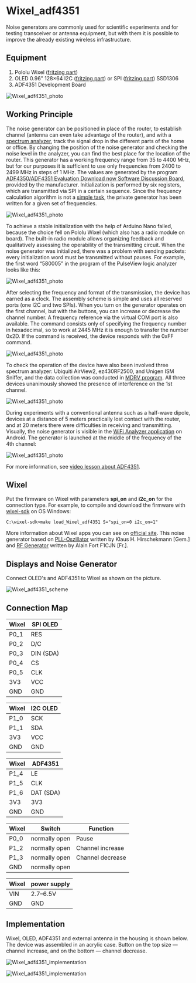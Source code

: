 # Wixel_adf4351

Noise generators are commonly used for scientific experiments and for testing transceiver or antenna equipment, but with them it is possible to improve the already existing wireless infrastructure.

## Equipment

1. Pololu Wixel ([fritzing part](../../fritzing-parts/OLED%200.96%20128x64%20I2C%20SSD1306.fzpz))
2. OLED 0.96" 128×64 I2C ([fritzing part](../../fritzing-parts/OLED%200.96%20128x64%20I2C%20SSD1306.fzpz)) or SPI ([fritzing part](../../fritzing-parts/OLED%200.96%20128x64%20SPI%20SSD1306.fzpz)) SSD1306
3. ADF4351 Development Board

![Wixel_adf4351_photo](./pics/Wixel_adf4351_5.png)

## Working Principle

The noise generator can be positioned in place of the router, to establish channel (antenna can even take advantage of the router), and with a [spectrum analyzer](https://github.com/Oestoidea/oled-spectrum-analizer/tree/master/Wixel/Wixel_3oleds_ssd1306), track the signal drop in the different parts of the home or office. By changing the position of the noise generator and checking the noise level in the analyzer, you can find the best place for the location of the router.
This generator has a working frequency range from 35 to 4400 MHz, but for our purposes it is sufficient to use only frequencies from 2400 to 2499 MHz in steps of 1 MHz. The values are generated by the program [ADF4350/ADF4351 Evaluation Download now Software Discussion Board](http://www.analog.com/ru/design-center/evaluation-hardware-and-software/evaluation-boards-kits/eval-adf4351.html#eb-relatedsoftware), provided by the manufacturer. Initialization is performed by six registers, which are transmitted via SPI in a certain sequence. Since the frequency calculation algorithm is not a [simple task](https://github.com/s54mtb/ADF4351.git), the private generator has been written for a given set of frequencies.

![Wixel_adf4351_photo](./pics/Wixel_adf4351.png)
 
To achieve a stable initialization with the help of Arduino Nano failed, because the choice fell on Pololu Wixel (which also has a radio module on board). The built-in radio module allows organizing feedback and qualitatively assessing the operability of the transmitting circuit. When the noise generator was initialized, there was a problem with sending packets: every initialization word must be transmitted without pauses. For example, the first word “580005” in the program of the PulseView logic analyzer looks like this:

![Wixel_adf4351_photo](./pics/Wixel_adf4351_2.png)
 
After selecting the frequency and format of the transmission, the device has earned as a clock. The assembly scheme is simple and uses all reserved ports (one I2C and two SPIs).
When you turn on the generator operates on the first channel, but with the buttons, you can increase or decrease the channel number. A frequency reference via the virtual COM port is also available. The command consists only of specifying the frequency number in hexadecimal, so to work at 2445 MHz it is enough to transfer the number 0x2D. If the command is received, the device responds with the 0xFF command.

![Wixel_adf4351_photo](./pics/Wixel_adf4351_4.png)

To check the operation of the device have also been involved three spectrum analyzer: Ubiquiti AirView2, ez430RF2500, and Unigen ISM Sniffer, and the data collection was conducted in [MDRV program](https://github.com/RasAlhague/MDRV.git). All three devices unanimously showed the presence of interference on the 1st channel.

![Wixel_adf4351_photo](./pics/Wixel_adf4351_8.png)

During experiments with a conventional antenna such as a half-wave dipole, devices at a distance of 5 meters practically lost contact with the router, and at 20 meters there were difficulties in receiving and transmitting. Visually, the noise generator is visible in the [WiFi Analyzer application](http://a.farproc.com/wifi-analyzer) on Android. The generator is launched at the middle of the frequency of the 4th channel:

![Wixel_adf4351_photo](./pics/Wixel_adf4351_9.png)

For more information, see [video lesson about ADF4351](https://opentechlab.org.uk/videos:005:notes).

## Wixel

Put the firmware on Wixel with parameters __spi_on__ and __i2c_on__ for the connection type. For example, to compile and download the firmware with [wixel-sdk](http://pololu.github.io/wixel-sdk/) on OS Windows:

```
C:\wixel-sdk>make load_Wixel_adf4351 S="spi_on=0 i2c_on=1"
```

More information about Wixel apps you can see on [official site](https://www.pololu.com/docs/0J46/10.b). This noise generator based on [PLL-Oszillator](http://www.kh-gps.de/adf4351.htm) written by Klaus H. Hirschekmann [Gem.] and [RF Generator](http://f6kbf.free.fr/html/ADF4351%20and%20Arduino_Fr_Gb.htm) written by Alain Fort F1CJN [Fr.].

## Displays and Noise Generator

Connect OLED's and ADF4351 to Wixel as shown on the picture.

![Wixel_adf4351_scheme](./fritzing-scheme/Wixel_adf4351_bb.png)

## Connection Map

| Wixel    | SPI OLED      |
| -------- | ------------- |
| P0_1     | RES           |
| P0_2     | D/C           |
| P0_3     | DIN (SDA)     |
| P0_4     | CS            |
| P0_5     | CLK           |
| 3V3      | VCC           |
| GND      | GND           |

| Wixel    | I2C OLED      |
| -------- | ------------- |
| P1_0     | SCK           |
| P1_1     | SDA           |
| 3V3      | VCC           |
| GND      | GND           |

| Wixel    | ADF4351       |
| -------- | ------------- |
| P1_4     | LE            |
| P1_5     | CLK           |
| P1_6     | DAT (SDA)     |
| 3V3      | 3V3           |
| GND      | GND           |

| Wixel    | Switch        | Function         |
| -------- | ------------- | ---------------- |
| P0_0     | normally open | Pause            |
| P1_2     | normally open | Channel increase |
| P1_3     | normally open | Channel decrease |
| GND      | normally open |                  |

| Wixel    | power supply  |
| -------- | ------------- |
| VIN      | 2.7–6.5V      |
| GND      | GND           |

## Implementation

Wixel, OLED, ADF4351 and external antenna in the housing is shown below. The device was assembled in an acrylic case. Button on the top size — channel increase, and on the bottom — channel decrease.

![Wixel_adf4351_implementation](./pics/Wixel_adf4351_6.png)

![Wixel_adf4351_implementation](./pics/Wixel_adf4351_7.png)